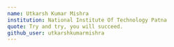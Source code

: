```yaml
---
name: Utkarsh Kumar Mishra
institution: National Institute Of Technology Patna
quote: Try and try, you will succeed.
github_user: utkarshkumarmishra
---
```

